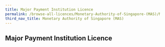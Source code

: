 ```yaml
---
title: Major Payment Institution Licence
permalink: /browse-all-licences/Monetary-Authority-of-Singapore-(MAS)/Major-Payment-Institution-Licence
third_nav_title: Monetary Authority of Singapore (MAS)
---
```

## Major Payment Institution Licence
